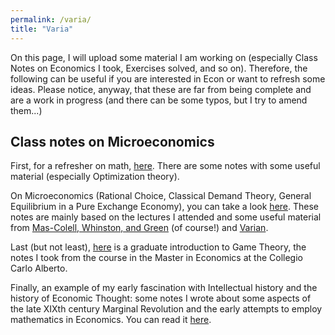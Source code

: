 ```yaml
---
permalink: /varia/
title: "Varia"
---
```

On this page, I will upload some material I am working on (especially Class Notes on Economics I took, Exercises solved, and so on). Therefore, the following can be useful if you are interested in Econ or want to refresh some ideas. Please notice, anyway, that these are far from being complete and are a work in progress (and there can be some typos, but I try to amend them...)

## Class notes on Microeconomics

First, for a refresher on math, [here](/files/MathEcon.pdf). There are some notes with some useful material (especially Optimization theory). 

On Microeconomics (Rational Choice, Classical Demand Theory, General Equilibrium in a Pure Exchange Economy), you can take a look [here](/files/NotesMicroeconomics.pdf). These notes are mainly based on the lectures I attended and some useful material from [Mas-Colell, Whinston, and Green](https://www.amazon.it/Microeconomic-Theory-Andreu-Mas-Colell/dp/0195102681) (of course!) and [Varian](https://www.amazon.com/Microeconomic-Analysis-Third-Hal-Varian/dp/0393957357).

Last (but not least), [here](files/NotesonGameTheory.pdf) is a graduate introduction to Game Theory, the notes I took from the course in the Master in Economics at the Collegio Carlo Alberto.

Finally, an example of my early fascination with Intellectual history and the history of Economic Thought: some notes I wrote about some aspects of the late XIXth century Marginal Revolution and the early attempts to employ mathematics in Economics. You can read it [here](
/files/MarginalRevolution,EconomicEquilibriumandMathematicalEconomics.pdf).
